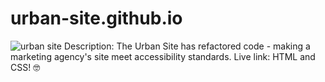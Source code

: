 # urban-site.github.io
![urban site](assets/screencapture-urban-site.png)
Description: The Urban Site has refactored code - making a marketing agency's site meet accessibility standards.
Live link: 
HTML and CSS! :nerd_face:
